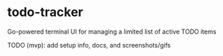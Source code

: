 # todo-tracker
Go-powered terminal UI for managing a limited list of active TODO items

TODO (mvp): add setup info, docs, and screenshots/gifs
